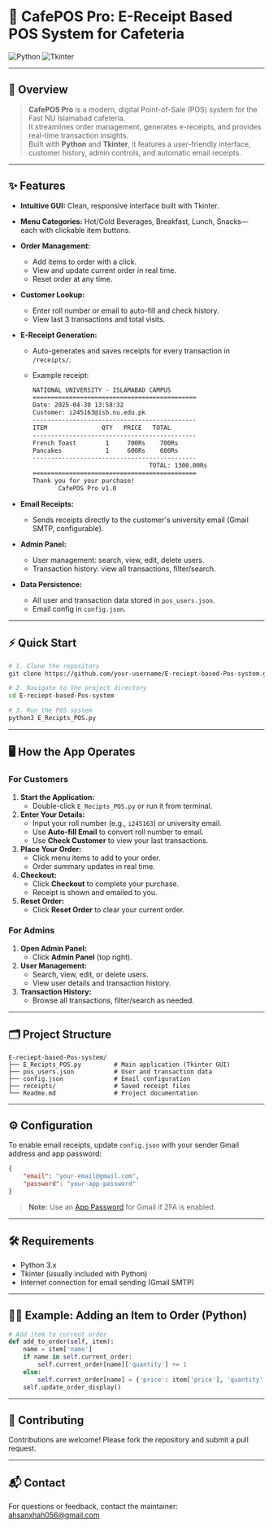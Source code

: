 # 🚀 CafePOS Pro: E-Receipt Based POS System for Cafeteria

![Python](https://img.shields.io/badge/Python-3.x-blue?logo=python)
![Tkinter](https://img.shields.io/badge/GUI-Tkinter-green)

---

## 📝 Overview

> **CafePOS Pro** is a modern, digital Point-of-Sale (POS) system for the Fast NU Islamabad cafeteria.  
> It streamlines order management, generates e-receipts, and provides real-time transaction insights.  
> Built with **Python** and **Tkinter**, it features a user-friendly interface, customer history, admin controls, and automatic email receipts.

---

## ✨ Features

- **Intuitive GUI:** Clean, responsive interface built with Tkinter.
- **Menu Categories:** Hot/Cold Beverages, Breakfast, Lunch, Snacks—each with clickable item buttons.
- **Order Management:**
  - Add items to order with a click.
  - View and update current order in real time.
  - Reset order at any time.
- **Customer Lookup:**
  - Enter roll number or email to auto-fill and check history.
  - View last 3 transactions and total visits.
- **E-Receipt Generation:**
  - Auto-generates and saves receipts for every transaction in `/receipts/`.
  - Example receipt:

    ```txt
    NATIONAL UNIVERSITY - ISLAMABAD CAMPUS
    =============================================
    Date: 2025-04-30 13:58:32
    Customer: i245163@isb.nu.edu.pk
    ---------------------------------------------
    ITEM               QTY   PRICE   TOTAL
    ---------------------------------------------
    French Toast        1     700Rs    700Rs
    Pancakes            1     600Rs    600Rs
    ---------------------------------------------
                                    TOTAL: 1300.00Rs
    =============================================
    Thank you for your purchase!
           CafePOS Pro v1.0
    ```

- **Email Receipts:**
  - Sends receipts directly to the customer's university email (Gmail SMTP, configurable).
- **Admin Panel:**
  - User management: search, view, edit, delete users.
  - Transaction history: view all transactions, filter/search.
- **Data Persistence:**
  - All user and transaction data stored in `pos_users.json`.
  - Email config in `config.json`.

---

## ⚡ Quick Start

```bash
# 1. Clone the repository
git clone https://github.com/your-username/E-reciept-based-Pos-system.git

# 2. Navigate to the project directory
cd E-reciept-based-Pos-system

# 3. Run the POS system
python3 E_Recipts_POS.py
```

---

## 🖥️ How the App Operates

### For Customers

1. **Start the Application:**
   - Double-click `E_Recipts_POS.py` or run it from terminal.
2. **Enter Your Details:**
   - Input your roll number (e.g., `i245163`) or university email.
   - Use **Auto-fill Email** to convert roll number to email.
   - Use **Check Customer** to view your last transactions.
3. **Place Your Order:**
   - Click menu items to add to your order.
   - Order summary updates in real time.
4. **Checkout:**
   - Click **Checkout** to complete your purchase.
   - Receipt is shown and emailed to you.
5. **Reset Order:**
   - Click **Reset Order** to clear your current order.

### For Admins

1. **Open Admin Panel:**
   - Click **Admin Panel** (top right).
2. **User Management:**
   - Search, view, edit, or delete users.
   - View user details and transaction history.
3. **Transaction History:**
   - Browse all transactions, filter/search as needed.

---

## 🗂️ Project Structure

```text
E-reciept-based-Pos-system/
├── E_Recipts_POS.py         # Main application (Tkinter GUI)
├── pos_users.json           # User and transaction data
├── config.json              # Email configuration
├── receipts/                # Saved receipt files
└── Readme.md                # Project documentation
```

---

## ⚙️ Configuration

To enable email receipts, update `config.json` with your sender Gmail address and app password:

```json
{
    "email": "your-email@gmail.com",
    "password": "your-app-password"
}
```

> **Note:** Use an [App Password](https://support.google.com/accounts/answer/185833) for Gmail if 2FA is enabled.

---

## 🛠️ Requirements

- Python 3.x
- Tkinter (usually included with Python)
- Internet connection for email sending (Gmail SMTP)

---

## 🧑‍💻 Example: Adding an Item to Order (Python)

```python
# Add item to current order
def add_to_order(self, item):
    name = item['name']
    if name in self.current_order:
        self.current_order[name]['quantity'] += 1
    else:
        self.current_order[name] = {'price': item['price'], 'quantity': 1}
    self.update_order_display()
```

---

## 🤝 Contributing

Contributions are welcome! Please fork the repository and submit a pull request.

---

## 📬 Contact

For questions or feedback, contact the maintainer: [ahsanxhah056@gmail.com](mailto:ahsanxhah056@gmail.com)
